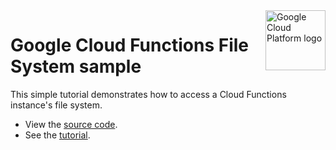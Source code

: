 <img src="https://avatars2.githubusercontent.com/u/2810941?v=3&s=96" alt="Google Cloud Platform logo" title="Google Cloud Platform" align="right" height="96" width="96"/>

# Google Cloud Functions File System sample

This simple tutorial demonstrates how to access a Cloud Functions instance's file system.

- View the [source code][code].
- See the [tutorial].

[code]: index.php
[tutorial]: https://cloud.google.com/functions/docs/samples/functions-concepts-filesystem
